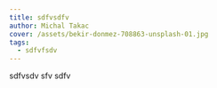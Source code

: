 ```yaml
---
title: sdfvsdfv
author: Michal Takac
cover: /assets/bekir-donmez-708863-unsplash-01.jpg
tags:
  - sdfvfsdv
---
```

sdfvsdv sfv sdfv